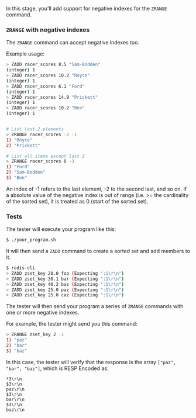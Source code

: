 In this stage, you'll add support for negative indexes for the `ZRANGE` command.

### `ZRANGE` with negative indexes

The `ZRANGE` command can accept negative indexes too.

Example usage:

```bash
> ZADD racer_scores 8.5 "Sam-Bodden"
(integer) 1
> ZADD racer_scores 10.2 "Royce"
(integer) 1
> ZADD racer_scores 6.1 "Ford"
(integer) 1
> ZADD racer_scores 14.9 "Prickett"
(integer) 1
> ZADD racer_scores 10.2 "Ben"
(integer) 1


# List last 2 elements
> ZRANGE racer_scores -2 -1
1) "Royce"
2) "Prickett"

# List all items except last 2
> ZRANGE racer_scores 0 -3
1) "Ford"
2) "Sam-Bodden"
3) "Ben"
```

An index of -1 refers to the last element, -2 to the second last, and so on. If a absolute value of the negative index is out of range (i.e. >= the cardinality of the sorted set), it is treated as 0 (start of the sorted set).

### Tests

The tester will execute your program like this:

```bash
$ ./your_program.sh
```

It will then send a `ZADD` command to create a sorted set and add members to it.

```bash
$ redis-cli
> ZADD zset_key 20.0 foo (Expecting ":1\r\n")
> ZADD zset_key 30.1 bar (Expecting ":1\r\n")
> ZADD zset_key 40.2 baz (Expecting ":1\r\n")
> ZADD zset_key 25.0 paz (Expecting ":1\r\n")
> ZADD zset_key 25.0 caz (Expecting ":1\r\n")
```

The tester will then send your program a series of `ZRANGE` commands with one or more negative indexes.

For example, the tester might send you this command:

```bash
> ZRANGE zset_key 2 -1
1) "paz"
2) "bar"
3) "baz"
```

In this case, the tester will verify that the response is the array `["paz", "bar", "baz"]`, which is RESP Encoded as:

```
*3\r\n
$3\r\n
paz\r\n
$3\r\n
bar\r\n
$3\r\n
baz\r\n
```